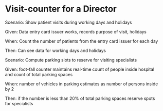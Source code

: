 # Visit-counter for a Director

Scenario: Show patient visits during working days and holidays

  Given: Data entry card issuer works, records purpose of visit, holidays
  
  When: Count the number of patients from the entry card issuer for each day
  
  Then: Can see data for working days and holidays 

Scenario: Compute parking slots to reserve for visiting specialists

  Given: foot-fall counter maintains real-time count of people inside hospital
         and count of total parking spaces

  When: number of vehicles in parking estimates as
        number of persons inside by 2
  
  Then: if the number is less than 20% of total parking spaces
        reserve spots for specialists
